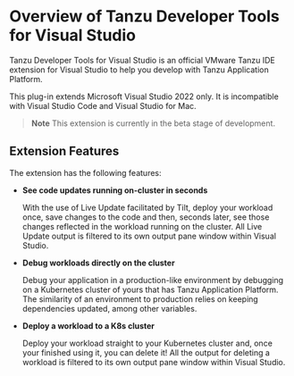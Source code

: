 # Overview of Tanzu Developer Tools for Visual Studio

Tanzu Developer Tools for Visual Studio is an official VMware Tanzu IDE extension for Visual Studio
to help you develop with Tanzu Application Platform.

This plug-in extends Microsoft Visual Studio 2022 only. It is incompatible with Visual Studio Code
and Visual Studio for Mac.

> **Note** This extension is currently in the beta stage of development.

## Extension Features

The extension has the following features:

- **See code updates running on-cluster in seconds**

  With the use of Live Update facilitated by Tilt, deploy your workload once, save changes to the code
  and then, seconds later, see those changes reflected in the workload running on the cluster.
  All Live Update output is filtered to its own output pane window within Visual Studio.

- **Debug workloads directly on the cluster**

  Debug your application in a production-like environment by debugging on a Kubernetes cluster of yours
  that has Tanzu Application Platform.
  The similarity of an environment to production relies on keeping dependencies updated, among other
  variables.

- **Deploy a workload to a K8s cluster**
  
  Deploy your workload straight to your Kubernetes cluster and, once your finished using it, you can delete it! All the output for deleting a workload is filtered to its own output pane window within Visual Studio.

